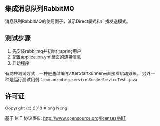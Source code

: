 ## 集成消息队列RabbitMQ

消息队列RabbitMQ的使用例子，演示Direct模式和广播发送模式。

## 测试步骤

1. 先安装rabbitmq并初始化spring用户
2. 配置application.yml里面的连接信息
3. 启动程序

有两种测试方式，一种是通过编写AfterStartRunner来直接看启动效果。
另外一种是运行测试用例：`com.xncoding.service.SenderServiceTest.java`

## 许可证

Copyright (c) 2018 Xiong Neng

基于 MIT 协议发布: <http://www.opensource.org/licenses/MIT>
